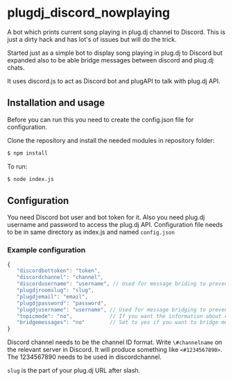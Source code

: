 # plugdj_discord_nowplaying
A bot which prints current song playing in plug.dj channel to Discord. This is just a dirty hack and has lot's of issues but will do the trick.

Started just as a simple bot to display song playing in plug.dj to Discord but expanded also to be able bridge messages between discord and plug.dj chats.

It uses discord.js to act as Discord bot and plugAPI to talk with plug.dj API.
## Installation and usage
Before you can run this you need to create the config.json file for configuration.

Clone the repository and install the needed modules in repository folder:
```bash
$ npm install
```

To run:
```bash
$ node index.js
```

## Configuration
You need Discord bot user and bot token for it.
Also you need plug.dj username and password to access the plug.dj API.
Configuration file needs to be in same directory as index.js and named `config.json`
### Example configuration
```js
{
   "discordbottoken": "token",
   "discordchannel": "channel",
   "discordusername": "username", // Used for message briding to prevent loop
   "plugdjroomslug": "slug",
   "plugdjemail": "email",
   "plugdjpassword": "password",
   "plugdjusername": "username", // Used for message bridging to prevent loop
   "topicmode": "no",            // If you want the information about current song to be displayed in topic instead of message change this to yes
   "bridgemessages": "no"        // Set to yes if you want to bridge messages between plug.dj chat and Discord chat. For now needs the discordusername and plugdjusername to be set.
}
```
Discord channel needs to be the channel ID format. Write `\#channelname` on the relevant server in Discord. It will produce something like `<#1234567890>`. The 1234567890 needs to be used in discordchannel.

`slug` is the part of your plug.dj URL after slash. 

